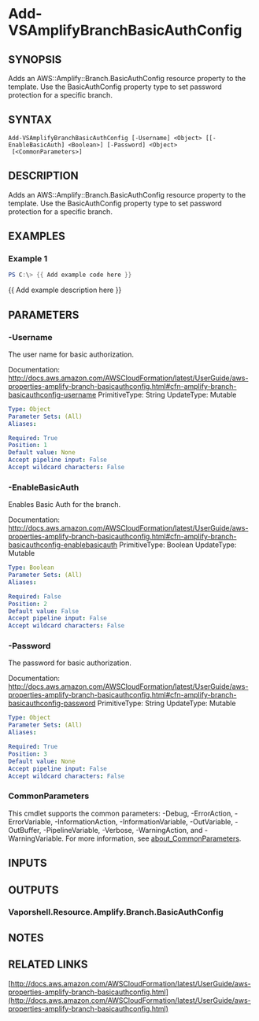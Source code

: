 # Add-VSAmplifyBranchBasicAuthConfig

## SYNOPSIS
Adds an AWS::Amplify::Branch.BasicAuthConfig resource property to the template.
Use the BasicAuthConfig property type to set password protection for a specific branch.

## SYNTAX

```
Add-VSAmplifyBranchBasicAuthConfig [-Username] <Object> [[-EnableBasicAuth] <Boolean>] [-Password] <Object>
 [<CommonParameters>]
```

## DESCRIPTION
Adds an AWS::Amplify::Branch.BasicAuthConfig resource property to the template.
Use the BasicAuthConfig property type to set password protection for a specific branch.

## EXAMPLES

### Example 1
```powershell
PS C:\> {{ Add example code here }}
```

{{ Add example description here }}

## PARAMETERS

### -Username
The user name for basic authorization.

Documentation: http://docs.aws.amazon.com/AWSCloudFormation/latest/UserGuide/aws-properties-amplify-branch-basicauthconfig.html#cfn-amplify-branch-basicauthconfig-username
PrimitiveType: String
UpdateType: Mutable

```yaml
Type: Object
Parameter Sets: (All)
Aliases:

Required: True
Position: 1
Default value: None
Accept pipeline input: False
Accept wildcard characters: False
```

### -EnableBasicAuth
Enables Basic Auth for the branch.

Documentation: http://docs.aws.amazon.com/AWSCloudFormation/latest/UserGuide/aws-properties-amplify-branch-basicauthconfig.html#cfn-amplify-branch-basicauthconfig-enablebasicauth
PrimitiveType: Boolean
UpdateType: Mutable

```yaml
Type: Boolean
Parameter Sets: (All)
Aliases:

Required: False
Position: 2
Default value: False
Accept pipeline input: False
Accept wildcard characters: False
```

### -Password
The password for basic authorization.

Documentation: http://docs.aws.amazon.com/AWSCloudFormation/latest/UserGuide/aws-properties-amplify-branch-basicauthconfig.html#cfn-amplify-branch-basicauthconfig-password
PrimitiveType: String
UpdateType: Mutable

```yaml
Type: Object
Parameter Sets: (All)
Aliases:

Required: True
Position: 3
Default value: None
Accept pipeline input: False
Accept wildcard characters: False
```

### CommonParameters
This cmdlet supports the common parameters: -Debug, -ErrorAction, -ErrorVariable, -InformationAction, -InformationVariable, -OutVariable, -OutBuffer, -PipelineVariable, -Verbose, -WarningAction, and -WarningVariable. For more information, see [about_CommonParameters](http://go.microsoft.com/fwlink/?LinkID=113216).

## INPUTS

## OUTPUTS

### Vaporshell.Resource.Amplify.Branch.BasicAuthConfig
## NOTES

## RELATED LINKS

[http://docs.aws.amazon.com/AWSCloudFormation/latest/UserGuide/aws-properties-amplify-branch-basicauthconfig.html](http://docs.aws.amazon.com/AWSCloudFormation/latest/UserGuide/aws-properties-amplify-branch-basicauthconfig.html)

